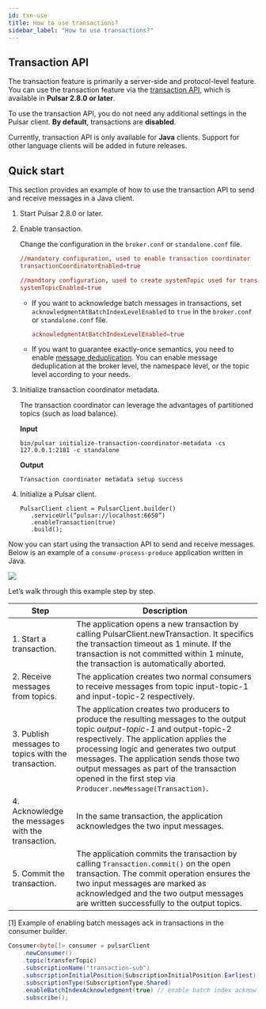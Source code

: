 ```yaml
---
id: txn-use
title: How to use transactions?
sidebar_label: "How to use transactions?"
---
```


## Transaction API

The transaction feature is primarily a server-side and protocol-level feature. You can use the transaction feature via the [transaction API](/api/admin/), which is available in **Pulsar 2.8.0 or later**. 

To use the transaction API, you do not need any additional settings in the Pulsar client. **By default**, transactions are **disabled**. 

Currently, transaction API is only available for **Java** clients. Support for other language clients will be added in future releases.

## Quick start

This section provides an example of how to use the transaction API to send and receive messages in a Java client. 

1. Start Pulsar 2.8.0 or later. 

2. Enable transaction. 

   Change the configuration in the `broker.conf` or `standalone.conf` file.

   ```conf
   //mandatory configuration, used to enable transaction coordinator
   transactionCoordinatorEnabled=true
   
   //mandtory configuration, used to create systemTopic used for transaction buffer snapshot
   systemTopicEnabled=true
   ```

   * If you want to acknowledge batch messages in transactions, set `acknowledgmentAtBatchIndexLevelEnabled` to `true` in the `broker.conf` or `standalone.conf` file.

     ```conf
     acknowledgmentAtBatchIndexLevelEnabled=true
     ```

   * If you want to guarantee exactly-once semantics, you need to enable [message deduplication](cookbooks-deduplication.md).
   You can enable message deduplication at the broker level, the namespace level, or the topic level according to your needs.
   

3. Initialize transaction coordinator metadata.

   The transaction coordinator can leverage the advantages of partitioned topics (such as load balance).

   **Input**

   ```shell
   bin/pulsar initialize-transaction-coordinator-metadata -cs 127.0.0.1:2181 -c standalone
   ```

   **Output**

   ```shell
   Transaction coordinator metadata setup success
   ```

4. Initialize a Pulsar client.

   ```shell
   PulsarClient client = PulsarClient.builder()
      .serviceUrl(“pulsar://localhost:6650”)
      .enableTransaction(true)
      .build();
   ```

Now you can start using the transaction API to send and receive messages. Below is an example of a `consume-process-produce` application written in Java.

![](/assets/txn-9.png)

Let’s walk through this example step by step.

| Step  |  Description  | 
| --- | --- |
| 1. Start a transaction.  |  The application opens a new transaction by calling PulsarClient.newTransaction. It specifics the transaction timeout as 1 minute. If the transaction is not committed within 1 minute, the transaction is automatically aborted.  | 
| 2. Receive messages from topics.  |  The application creates two normal consumers to receive messages from topic input-topic-1 and input-topic-2 respectively. | 
| 3. Publish messages to topics with the transaction.  |  The application creates two producers to produce the resulting messages to the output topic _output-topic-1_ and output-topic-2 respectively. The application applies the processing logic and generates two output messages. The application sends those two output messages as part of the transaction opened in the first step via `Producer.newMessage(Transaction)`.  | 
| 4. Acknowledge the messages with the transaction.  |  In the same transaction, the application acknowledges the two input messages.  | 
| 5. Commit the transaction.  |  The application commits the transaction by calling `Transaction.commit()` on the open transaction. The commit operation ensures the two input messages are marked as acknowledged and the two output messages are written successfully to the output topics.  | 

[1] Example of enabling batch messages ack in transactions in the consumer builder.

```java
Consumer<byte[]> consumer = pulsarClient
    .newConsumer()
    .topic(transferTopic)
    .subscriptionName("transaction-sub")
    .subscriptionInitialPosition(SubscriptionInitialPosition.Earliest)
    .subscriptionType(SubscriptionType.Shared)
    .enableBatchIndexAcknowledgment(true) // enable batch index acknowledgment
    .subscribe();
```

